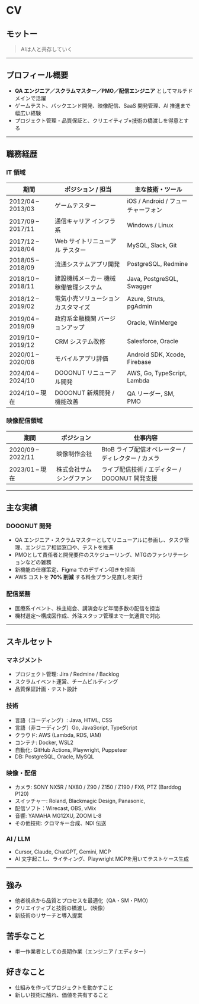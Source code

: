 # CV

## モットー
> AIは人と共存していく

---

## プロフィール概要
- **QA エンジニア／スクラムマスター／PMO／配信エンジニア** としてマルチドメインで活躍
- ゲームテスト、バックエンド開発、映像配信、SaaS 開発管理、AI 推進まで幅広い経験
- プロジェクト管理・品質保証と、クリエイティブ×技術の橋渡しを得意とする

---

## 職務経歴

### IT 領域
| 期間 | ポジション / 担当 | 主な技術・ツール |
|------|------------------|------------------|
| 2012/04 – 2013/03 | ゲームテスター | iOS / Android / フューチャーフォン |
| 2017/09 – 2017/11 | 通信キャリア インフラ系 | Windows / Linux |
| 2017/12 – 2018/04 | Web サイトリニューアル テスター | MySQL, Slack, Git |
| 2018/05 – 2018/09 | 流通システムアプリ開発 | PostgreSQL, Redmine |
| 2018/10 – 2018/11 | 建設機械メーカー 機械稼働管理システム | Java, PostgreSQL, Swagger |
| 2018/12 – 2019/02 | 電気小売ソリューション カスタマイズ | Azure, Struts, pgAdmin |
| 2019/04 – 2019/09 | 政府系金融機関 バージョンアップ | Oracle, WinMerge |
| 2019/10 – 2019/12 | CRM システム改修 | Salesforce, Oracle |
| 2020/01 – 2020/08 | モバイルアプリ評価 | Android SDK, Xcode, Firebase |
| 2024/04 – 2024/10 | DOOONUT リニューアル開発 | AWS, Go, TypeScript, Lambda |
| 2024/10 – 現在 | DOOONUT 新規開発 / 機能改善 | QA リーダー, SM, PMO |

### 映像配信領域
| 期間 | ポジション | 仕事内容 |
|------|------------|----------|
| 2020/09 – 2022/11 | 映像制作会社 | BtoB ライブ配信オペレーター / ディレクター / カメラ |
| 2023/01 – 現在 | 株式会社サムシングファン | ライブ配信技術 / エディター / DOOONUT 開発支援 |

---

## 主な実績

### DOOONUT 開発
- QA エンジニア・スクラムマスターとしてリニューアルに参画し、タスク管理、エンジニア相談窓口や、テストを推進
- PMOとして責任者と開発要件のスケジューリング、MTGのファシリテーションなどの雑務
- 新機能の仕様策定、Figma でのデザイン叩きを担当
- AWS コストを **70% 削減** する料金プラン見直しを実行

### 配信業務
- 医療系イベント、株主総会、講演会など年間多数の配信を担当
- 機材選定〜構成図作成、外注スタッフ管理まで一気通貫で対応

---

## スキルセット

### マネジメント
- プロジェクト管理: Jira / Redmine / Backlog
- スクラムイベント運営、チームビルディング
- 品質保証計画・テスト設計

### 技術
- 言語（コーディング）: Java, HTML, CSS
- 言語（非コーディング）Go, JavaScript, TypeScript
- クラウド: AWS (Lambda, RDS, IAM)
- コンテナ: Docker, WSL2
- 自動化: GitHub Actions, Playwright, Puppeteer
- DB: PostgreSQL, Oracle, MySQL

### 映像・配信
- カメラ: SONY NX5R / NX80 / Z90 / Z150 / Z190 / FX6, PTZ (Barddog P120)
- スイッチャー: Roland, Blackmagic Design, Panasonic, 
- 配信ソフト：Wirecast, OBS, vMix
- 音響: YAMAHA MG12XU, ZOOM L-8
- その他技術: クロマキー合成、NDI 伝送

### AI / LLM
- Cursor, Claude, ChatGPT, Gemini, MCP
- AI 文字起こし、ライティング、Playwright MCPを用いてテストケース生成

---

## 強み
- 他者視点から品質とプロセスを最適化（QA・SM・PMO）
- クリエイティブと技術の橋渡し（映像）
- 新技術のリサーチと導入提案

## 苦手なこと
- 単一作業者としての長期作業（エンジニア / エディター）

## 好きなこと
- 仕組みを作ってプロジェクトを動かすこと
- 新しい技術に触れ、価値を共有すること
